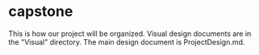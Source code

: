 capstone
========

This is how our project will be organized. Visual design documents are in the "Visual" directory.
The main design document is ProjectDesign.md.
